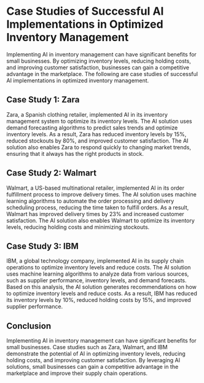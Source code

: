 Case Studies of Successful AI Implementations in Optimized Inventory Management
=======================================================================================================================================

Implementing AI in inventory management can have significant benefits for small businesses. By optimizing inventory levels, reducing holding costs, and improving customer satisfaction, businesses can gain a competitive advantage in the marketplace. The following are case studies of successful AI implementations in optimized inventory management.

Case Study 1: Zara
------------------

Zara, a Spanish clothing retailer, implemented AI in its inventory management system to optimize its inventory levels. The AI solution uses demand forecasting algorithms to predict sales trends and optimize inventory levels. As a result, Zara has reduced inventory levels by 15%, reduced stockouts by 80%, and improved customer satisfaction. The AI solution also enables Zara to respond quickly to changing market trends, ensuring that it always has the right products in stock.

Case Study 2: Walmart
---------------------

Walmart, a US-based multinational retailer, implemented AI in its order fulfillment process to improve delivery times. The AI solution uses machine learning algorithms to automate the order processing and delivery scheduling process, reducing the time taken to fulfill orders. As a result, Walmart has improved delivery times by 23% and increased customer satisfaction. The AI solution also enables Walmart to optimize its inventory levels, reducing holding costs and minimizing stockouts.

Case Study 3: IBM
-----------------

IBM, a global technology company, implemented AI in its supply chain operations to optimize inventory levels and reduce costs. The AI solution uses machine learning algorithms to analyze data from various sources, such as supplier performance, inventory levels, and demand forecasts. Based on this analysis, the AI solution generates recommendations on how to optimize inventory levels and reduce costs. As a result, IBM has reduced its inventory levels by 10%, reduced holding costs by 15%, and improved supplier performance.

Conclusion
----------

Implementing AI in inventory management can have significant benefits for small businesses. Case studies such as Zara, Walmart, and IBM demonstrate the potential of AI in optimizing inventory levels, reducing holding costs, and improving customer satisfaction. By leveraging AI solutions, small businesses can gain a competitive advantage in the marketplace and improve their supply chain operations.
